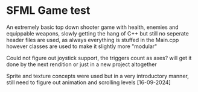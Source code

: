 # SFML Game test

An extremely basic top down shooter game with health, enemies and equippable weapons, slowly getting the hang of C++ but still no seperate header files are used, as always everything is stuffed in the Main.cpp
however classes are used to make it slightly more "modular"

Could not figure out joystick support, the triggers count as axes? 
will get it done by the next rendition or just in a new project altogether

Sprite and texture concepts were used but in a very introductory manner, still need to figure out animation and scrolling levels [16-09-2024]
